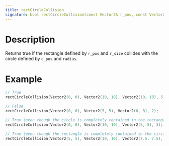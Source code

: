 ```yaml
---
title: rectCircleCollision
signature: bool rectCircleCollision(const Vector2& r_pos, const Vector2& r_size, const Vector2& c_pos, double radius)
---
```


# Description
Returns true if the rectangle defined by `r_pos` and `r_size` collides with the circle defined by `c_pos` and `radius`.

# Example
``` c++
// True
rectCircleCollision(Vector2(0, 0), Vector2(10, 10), Vector2(10, 10), 5);

// False
rectCircleCollision(Vector2(0, 0), Vector2(5, 5), Vector2(8, 8), 2);

// True (even though the circle is completely contained in the rectangle)
rectCircleCollision(Vector2(0, 0), Vector2(10, 10), Vector2(5, 5), 3);

// True (even though the rectangle is completely contained in the circle)
rectCircleCollision(Vector2(5, 5), Vector2(10, 10), Vector2(7.5, 7.5), 10);

```
